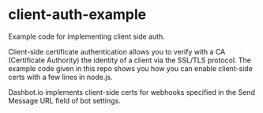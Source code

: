 # client-auth-example
Example code for implementing client side auth.


Client-side certificate authentication allows you to verify with a CA (Certificate Authority) the identity of a client via the SSL/TLS protocol. The example code given in this repo shows you how you can enable client-side certs with a few lines in node.js.


Dashbot.io implements client-side certs for webhooks specified in the Send Message URL field of bot settings.
